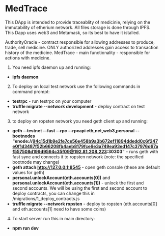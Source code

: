 # MedTrace

This DApp is intended to provide traceablity of medicinie, relying on the immutability of etherium network.
All files storage is done through IPFS. This Dapp uses web3 and Metamask, so its best to have it istalled.

AuthorityOracle - contract responsible for allowing addresses to produce, trade, sell medicine. 
ONLY authorized addresses gain access to transaction history of the medicine.
MedTrace - main functionality - responsible for actions with medicine.

1. You need ipfs daemon up and running:
  - **ipfs daemon**

2. To deploy on local test network use the following commands in command prompt: 
  - **testrpc** - run testrpc on your computer
  - **truffle migrate --network development** - deploy contract on test network
  
3. to deploy on ropsten network you need geth client up and running:
  - **geth --testnet --fast --rpc --rpcapi eth,net,web3,personal --bootnodes "enode://94c15d1b9e2fe7ce56e458b9a3b672ef11894ddedd0c6f247e0f1d3487f52b66208fb4aeb8179fce6e3a749ea93ed147c37976d67af557508d199d9594c35f09@192.81.208.223:30303"** - runs geth with fast sync and connects it to ropsten network (note: the specified bootnode may change)
  - **geth attach http://127.0.0.1:8545** - open geth console (these are default values for geth)
  - **personal.unlockAccount(eth.accounts[0])** and **personal.unlockAccount(eth.accounts[1])** - unlock the first and second accounts. We will be using the first and second account to deploy contracts, you can change this in /migrations/1_deploy_contracts.js
  - **truffle migrate --network ropsten** - deploy to ropsten (eth.accounts[0] and eth.accounts[1] need to have some coins)
  
4. To start server run this in main directory:
  - **npm run dev**
